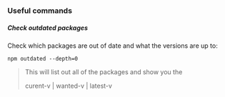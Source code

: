 ### Useful commands

##### Check outdated packages
Check which packages are out of date and what the versions are up to:

`npm outdated --depth=0`
> This will list out all of the packages and show you the
>
> curent-v | wanted-v | latest-v
